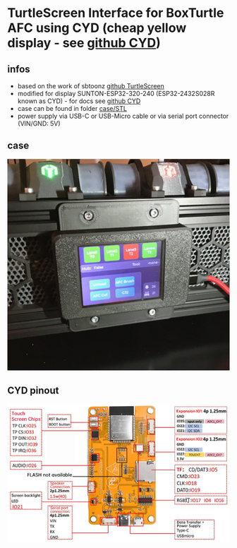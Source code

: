 # TurtleScreen Interface for BoxTurtle AFC using CYD (cheap yellow display - see [github CYD](https://github.com/witnessmenow/ESP32-Cheap-Yellow-Display.git))

## infos
- based on the work of sbtoonz [github TurtleScreen](https://github.com/sbtoonz/TurtleScreen)
- modified for display SUNTON-ESP32-320-240 (ESP32-2432S028R known as CYD) - for docs see [github CYD](https://github.com/witnessmenow/ESP32-Cheap-Yellow-Display.git)
- case can be found in folder [case/STL](./case/STL/)
- power supply via USB-C or USB-Micro cable or via serial port connector (VIN/GND: 5V)

## case
 ![case](case/IMG/case.png)

## CYD pinout
![cyd_pinout](case/IMG/cyd_pinout.png)

